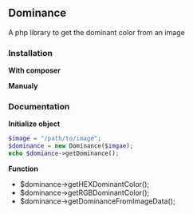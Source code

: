 ## Dominance

A php library to get the dominant color from an image

### Installation

__With composer__ 


__Manualy__

### Documentation


__Initialize object__

```php
$image = "/path/to/image";
$dominance = new Dominance($imgae);
echo $domiance->getDominance();
```

__Function__

* $dominance->getHEXDominantColor();
* $dominance->getRGBDominantColor();
* $dominance->getDominanceFromImageData();